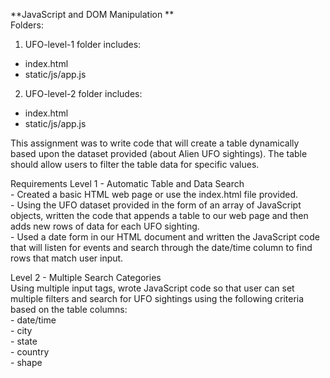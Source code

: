 **JavaScript and DOM Manipulation
**   
Folders:
1.	UFO-level-1 folder includes:
  -	index.html     
  -	static/js/app.js

2.	UFO-level-2 folder includes:        
  -	index.html     
  -	static/js/app.js      
    
This assignment was to write code that will create a table dynamically based upon the dataset provided (about Alien UFO sightings). The table should allow users to filter the table data for specific values.

Requirements
Level 1 - Automatic Table and Data Search  
     -	Created a basic HTML web page or use the index.html file provided.     
     -	Using the UFO dataset provided in the form of an array of JavaScript objects, written the code that appends a table to our web page and then adds new rows           of data for each UFO sighting.     
     -	Used a date form in our HTML document and written the JavaScript code that will listen for events and search through the date/time column to find rows that         match user input.   

Level 2 - Multiple Search Categories       
Using multiple input tags, wrote JavaScript code so that user can set multiple filters and search for UFO sightings using the following criteria based on the table columns:    
       -	date/time      
       -	city    
       -	state   
       -	country        
       -	shape   
